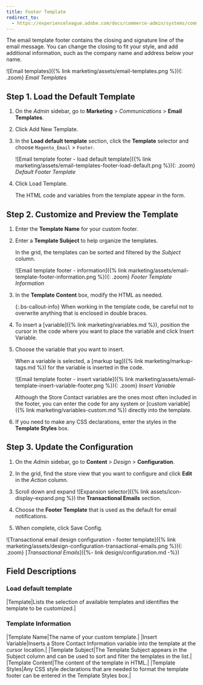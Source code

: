 ```yaml
---
title: Footer Template
redirect_to:
  - https://experienceleague.adobe.com/docs/commerce-admin/systems/communications/email-template-custom.html#footer-template
---
```


The email template footer contains the closing and signature line of the email message. You can change the closing to fit your style, and add additional information, such as the company name and address below your name.

![Email templates]({% link marketing/assets/email-templates.png %}){: .zoom}
_Email Templates_

## Step 1. Load the Default Template

1. On the _Admin_ sidebar, go to **Marketing** > _Communications_ > **Email Templates**.

1. Click <span class="btn">Add New Template</span>.

1. In the **Load default template** section, click the **Template** selector and choose `Magento_Email` > `Footer`.

    ![Email template footer - load default template]({% link marketing/assets/email-templates-footer-load-default.png %}){: .zoom}
    _Default Footer Template_

1. Click <span class="btn">Load Template</span>.

    The HTML code and variables from the template appear in the form.

## Step 2. Customize and Preview the Template

1. Enter the **Template Name** for your custom footer.

1. Enter a **Template Subject** to help organize the templates.

   In the grid, the templates can be sorted and filtered by the _Subject_ column.

    ![Email template footer - information]({% link marketing/assets/email-template-footer-information.png %}){: .zoom}
    _Footer Template Information_

1. In the **Template Content** box, modify the HTML as needed.

    {:.bs-callout-info}
    When working in the template code, be careful not to overwrite anything that is enclosed in double braces.

1. To insert a [variable]({% link marketing/variables.md %}), position the cursor in the code where you want to place the variable and click <span class="btn">Insert Variable</span>.

1. Choose the variable that you want to insert.

    When a variable is selected, a [markup tag]({% link marketing/markup-tags.md %}) for the variable is inserted in the code.

    ![Email template footer - insert variable]({% link marketing/assets/email-template-insert-variable-footer.png %}){: .zoom}
    _Insert Variable_

    Although the Store Contact variables are the ones most often included in the footer, you can enter the code for any system or [custom variable]({% link marketing/variables-custom.md %}) directly into the template.

1. If you need to make any CSS declarations, enter the styles in the **Template Styles** box.

## Step 3. Update the Configuration

1. On the _Admin_ sidebar, go to **Content** > _Design_ > **Configuration**.

1. In the grid, find the store view that you want to configure and click **Edit** in the _Action_ column.

1. Scroll down and expand ![Expansion selector]({% link assets/icon-display-expand.png %}) the **Transactional Emails** section.

1. Choose the **Footer Template** that is used as the default for email notifications.

1. When complete, click <span class="btn">Save Config</span>.

![Transactional email design configuration - footer template]({% link marketing/assets/design-configuration-transactional-emails.png %}){: .zoom}
[_Transactional Emails_]({%- link design/configuration.md -%})

## Field Descriptions

### Load default template

|Template|Lists the selection of available templates and identifies the template to be customized.|

### Template Information

|Template Name|The name of your custom template.|
|Insert Variable|Inserts a Store Contact Information variable into the template at the cursor location.|
|Template Subject|The Template Subject appears in the Subject column and can be used to sort and filter the templates in the list.|
|Template Content|The content of the template in HTML.|
|Template Styles|Any CSS style declarations that are needed to format the template footer can be entered in the Template Styles box.|
